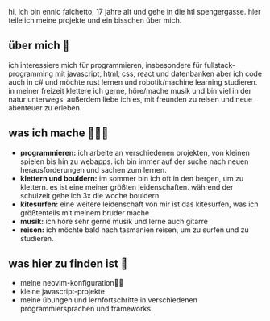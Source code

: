 hi, ich bin ennio falchetto, 17 jahre alt und gehe in die htl spengergasse. hier teile ich meine projekte und ein bisschen über mich.

## über mich 🌻

ich interessiere mich für programmieren, insbesondere für fullstack-programming mit javascript, html, css, react und datenbanken aber ich code auch in c# und möchte rust lernen und robotik/machine learning studieren. in meiner freizeit klettere ich gerne, höre/mache musik und bin viel in der natur unterwegs. außerdem liebe ich es, mit freunden zu reisen und neue abenteuer zu erleben.

## was ich mache 🧑🏻‍💻

- **programmieren:** ich arbeite an verschiedenen projekten, von kleinen spielen bis hin zu webapps. ich bin immer auf der suche nach neuen herausforderungen und sachen zum lernen.
- **klettern und bouldern:** im sommer bin ich oft in den bergen, um zu klettern. es ist eine meiner größten leidenschaften. während der schulzeit gehe ich 3x die woche bouldern
- **kitesurfen:** eine weitere leidenschaft von mir ist das kitesurfen, was ich größtenteils mit meinem bruder mache
- **musik:** ich höre sehr gerne musik und lerne auch gitarre
- **reisen:** ich möchte bald nach tasmanien reisen, um zu surfen und zu studieren.

## was hier zu finden ist 🌸

- meine neovim-konfiguration🏄‍♀
- kleine javascript-projekte
- meine übungen und lernfortschritte in verschiedenen programmiersprachen und frameworks
